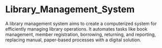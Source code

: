 # Library_Management_System
A library management system aims to create a computerized system for efficiently managing library operations. It automates tasks like book management, member registration, borrowing, returning, and reporting, replacing manual, paper-based processes with a digital solution.
